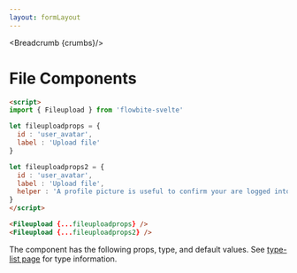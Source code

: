 ```yaml
---
layout: formLayout
---
```


<script>
  import Htwo from '../utils/Htwo.svelte'
import { onMount } from 'svelte';
import { Fileupload, Table, TableDefaultRow, Breadcrumb } from '$lib/index'

import componentProps from '../props/Fileupload.json'
let items = componentProps.props

let propHeader = ['Name', 'Type', 'Default']
let divClass='w-full relative overflow-x-auto shadow-md sm:rounded-lg'
let fileuploadprops = {
  id : 'user_avatar',
	label : 'Upload file'
}
let fileuploadprops2 = {
  id : 'user_avatar',
  label : 'Upload file',
  helper : 'A profile picture is useful to confirm your are logged into your account'
}
  let crumbs = [
    {
      label:'Home',
      href:'/'
    },
    {
      label:'Forms',
      href:'/forms/'
    },
    {
      label:'File input',
      href:'/forms/file-input'
    }
  ]
</script>

<Breadcrumb {crumbs}/>

<h1 class="text-3xl w-full dark:text-white py-8">File Components</h1>

<Htwo label="Examples" />

<div class="rounded-xl w-full my-4 mx-auto bg-gradient-to-r bg-white dark:bg-gray-900 border border-gray-200 dark:border-gray-700 p-2 sm:p-6">
<Fileupload {...fileuploadprops} />
<Fileupload {...fileuploadprops2} />
</div>

```html
<script>
import { Fileupload } from 'flowbite-svelte'

let fileuploadprops = {
  id : 'user_avatar',
  label : 'Upload file'
}

let fileuploadprops2 = {
  id : 'user_avatar',
  label : 'Upload file',
  helper : 'A profile picture is useful to confirm your are logged into your account'
}
</script>

<Fileupload {...fileuploadprops} />
<Fileupload {...fileuploadprops2} />
```

<Htwo label="Props" />

<p>The component has the following props, type, and default values. See <a href="/type-list" class="text-blue-600 hover:underline dark:text-blue-500">type-list page</a> for type information.</p>

<Table header={propHeader} {divClass} >
  <TableDefaultRow {items} rowState='hover' />
</Table>